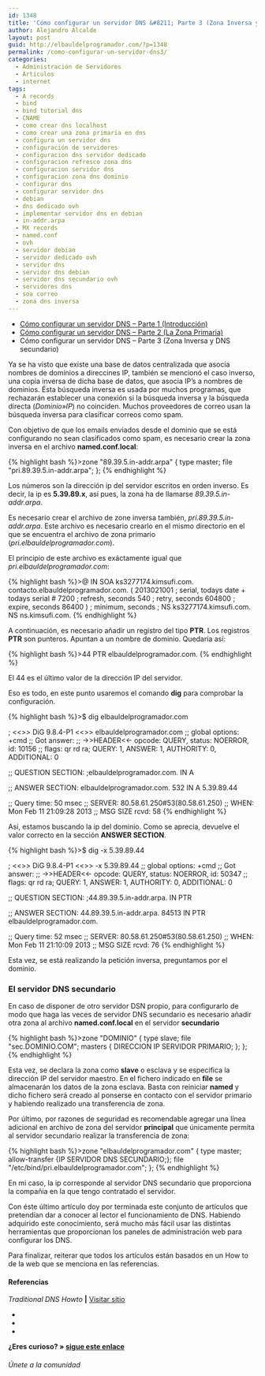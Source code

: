 ```yaml
---
id: 1348
title: 'Cómo configurar un servidor DNS &#8211; Parte 3 (Zona Inversa y DNS secundario)'
author: Alejandro Alcalde
layout: post
guid: http://elbauldelprogramador.com/?p=1348
permalink: /como-configurar-un-servidor-dns3/
categories:
  - Administración de Servidores
  - Artículos
  - internet
tags:
  - A records
  - bind
  - bind tutorial dns
  - CNAME
  - como crear dns localhost
  - como crear una zona primaria en dns
  - configura un servidor dns
  - configuración de servidores
  - configuracion dns servidor dedicado
  - configuracion refresco zona dns
  - configuracion servidor dns
  - configuracion zona dns dominio
  - configurar dns
  - configurar servidor dns
  - debian
  - dns dedicado ovh
  - implementar servidor dns en debian
  - in-addr.arpa
  - MX records
  - named.conf
  - ovh
  - servidor debian
  - servidor dedicado ovh
  - servidor dns
  - servidor dns debian
  - servidor dns secundario ovh
  - servidores dns
  - soa correo
  - zona dns inversa
---
```

  * [Cómo configurar un servidor DNS &#8211; Parte 1 (Introducción)][1]
  * [Cómo configurar un servidor DNS &#8211; Parte 2 (La Zona Primaria)][2]
  * Cómo configurar un servidor DNS &#8211; Parte 3 (Zona Inversa y DNS secundario)

Ya se ha visto que existe una base de datos centralizada que asocia nombres de dominios a direccines IP, también se mencionó el caso inverso, una copia inversa de dicha base de datos, que asocia IP&#8217;s a nombres de dominios. Ésta búsqueda inversa es usada por muchos programas, que rechazarán establecer una conexión si la búsqueda inversa y la búsqueda directa (*Dominio»IP*) no coinciden. Muchos proveedores de correo usan la búsqueda inversa para clasificar correos como spam.

Con objetivo de que los emails enviados desde el dominio que se está configurando no sean clasificados como spam, es necesario crear la zona inversa en el archivo **named.conf.local**:

{% highlight bash %}>zone "89.39.5.in-addr.arpa" {
 type master;
    file "pri.89.39.5.in-addr.arpa";
};
{% endhighlight %}

Los números son la dirección ip del servidor escritos en orden inverso. Es decir, la ip es **5.39.89.x**, así pues, la zona ha de llamarse *89.39.5.in-addr.arpa*. 

Es necesario crear el archivo de zone inversa también, *pri.89.39.5.in-addr.arpa*. Este archivo es necesario crearlo en el mismo directorio en el que se encuentra el archivo de zona primario (*pri.elbauldelprogramador.com*).

El principio de este archivo es exáctamente igual que *pri.elbauldelprogramador.com*:  
  
<!--more-->

{% highlight bash %}>@       IN      SOA     ks3277174.kimsufi.com. contacto.elbauldelprogramador.com. (
                        2013021001       ; serial, todays date + todays serial #
                        7200              ; refresh, seconds
                        540              ; retry, seconds
                        604800              ; expire, seconds
                        86400 )            ; minimum, seconds
;
  NS      ks3277174.kimsufi.com.
  NS      ns.kimsufi.com.
{% endhighlight %}

A continuación, es necesario añadir un registro del tipo **PTR**. Los registros **PTR** son punteros. Apuntan a un nombre de dominio. Quedaría así:

{% highlight bash %}>44   PTR elbauldelprogramador.com.
{% endhighlight %}

El 44 es el último valor de la dirección IP del servidor.

Eso es todo, en este punto usaremos el comando **dig** para comprobar la configuración.

{% highlight bash %}>$ dig elbauldelprogramador.com

; &lt;&lt;>> DiG 9.8.4-P1 &lt;&lt;>> elbauldelprogramador.com
;; global options: +cmd
;; Got answer:
;; ->>HEADER&lt;&lt;- opcode: QUERY, status: NOERROR, id: 10156
;; flags: qr rd ra; QUERY: 1, ANSWER: 1, AUTHORITY: 0, ADDITIONAL: 0

;; QUESTION SECTION:
;elbauldelprogramador.com.    IN  A

;; ANSWER SECTION:
elbauldelprogramador.com. 532    IN  A   5.39.89.44

;; Query time: 50 msec
;; SERVER: 80.58.61.250#53(80.58.61.250)
;; WHEN: Mon Feb 11 21:09:28 2013
;; MSG SIZE  rcvd: 58
{% endhighlight %}

Así, estamos buscando la ip del dominio. Como se aprecia, devuelve el valor correcto en la sección **ANSWER SECTION**.

{% highlight bash %}>$ dig -x 5.39.89.44

; &lt;&lt;>> DiG 9.8.4-P1 &lt;&lt;>> -x 5.39.89.44
;; global options: +cmd
;; Got answer:
;; ->>HEADER&lt;&lt;- opcode: QUERY, status: NOERROR, id: 50347
;; flags: qr rd ra; QUERY: 1, ANSWER: 1, AUTHORITY: 0, ADDITIONAL: 0

;; QUESTION SECTION:
;44.89.39.5.in-addr.arpa.    IN  PTR

;; ANSWER SECTION:
44.89.39.5.in-addr.arpa. 84513 IN  PTR elbauldelprogramador.com.

;; Query time: 52 msec
;; SERVER: 80.58.61.250#53(80.58.61.250)
;; WHEN: Mon Feb 11 21:10:09 2013
;; MSG SIZE  rcvd: 76
{% endhighlight %}

Esta vez, se está realizando la petición inversa, preguntamos por el dominio.

### El servidor DNS secundario

En caso de disponer de otro servidor DSN propio, para configurarlo de modo que haga las veces de servidor DNS secundario es necesario añadir otra zona al archivo **named.conf.local** en el servidor **secundario**

{% highlight bash %}>zone "DOMINIO" {
     type slave;
     file "sec.DOMINIO.COM";
     masters { DIRECCION IP SERVIDOR PRIMARIO; };
};
{% endhighlight %}

Esta vez, se declara la zona como **slave** o esclava y se especifica la dirección IP del servidor maestro. En el fichero indicado en **file** se almacenarán los datos de la zona esclava. Basta con reiniciar **named** y dicho fichero será creado al ponserse en contacto con el servidor primario y habiendo realizado una transferencia de zona.

Por último, por razones de seguridad es recomendable agregar una línea adicional en archivo de zona del servidor **principal** que únicamente permita al servidor secundario realizar la transferencia de zona:

{% highlight bash %}>zone "elbauldelprogramador.com" {
        type master;
        allow-transfer {IP SERVIDOR DNS SECUNDARIO;};
        file "/etc/bind/pri.elbauldelprogramador.com";
};
{% endhighlight %}

En mi caso, la ip corresponde al servidor DNS secundario que proporciona la compañia en la que tengo contratado el servidor.

Con éste último artículo doy por terminada este conjunto de artículos que pretendían dar a conocer al lector el funcionamiento de DNS. Habiendo adquirido este conocimiento, será mucho más fácil usar las distintas herramientas que proporcionan los paneles de administración web para configurar los DNS.

Para finalizar, reiterar que todos los artículos están basados en un How to de la web que se menciona en las referencias.

#### Referencias

*Traditional DNS Howto* **|** <a href="http://www.howtoforge.com/traditional_dns_howto" target="_blank">Visitar sitio</a> 

<div class="sharedaddy">
  <div class="sd-content">
    <ul>
      <li>
        <a class="hastip" rel="nofollow" href="http://twitter.com/home?status=Cómo configurar un servidor DNS &#8211; Parte 3 (Zona Inversa y DNS secundario)+http://elbauldelprogramador.com/como-configurar-un-servidor-dns3/+V%C3%ADa+%40elbaulp" onclick="javascript:window.open(this.href, '', 'menubar=no,toolbar=no,resizable=yes,scrollbars=yes,height=600,width=600');return false;" title="Compartir en Twitter" target="_blank"><span class="iconbox-title"><i class="icon-twitter icon-2x"></i></span></a>
      </li>
      <li>
        <a class="hastip" rel="nofollow" href="http://www.facebook.com/sharer.php?u=http://elbauldelprogramador.com/como-configurar-un-servidor-dns3/&t=Cómo configurar un servidor DNS &#8211; Parte 3 (Zona Inversa y DNS secundario)+http://elbauldelprogramador.com/como-configurar-un-servidor-dns3/+V%C3%ADa+%40elbaulp" onclick="javascript:window.open(this.href, '', 'menubar=no,toolbar=no,resizable=yes,scrollbars=yes,height=600,width=600');return false;" title="Compartir en Facebook" target="_blank"><span class="iconbox-title"><i class="icon-facebook icon-2x"></i></span></a>
      </li>
      <li>
        <a class="hastip" rel="nofollow" href="https://plus.google.com/share?url=Cómo configurar un servidor DNS &#8211; Parte 3 (Zona Inversa y DNS secundario)+http://elbauldelprogramador.com/como-configurar-un-servidor-dns3/+V%C3%ADa+%40elbaulp" onclick="javascript:window.open(this.href, '', 'menubar=no,toolbar=no,resizable=yes,scrollbars=yes,height=600,width=600');return false;" title="Compartir en G+" target="_blank"><span class="iconbox-title"><i class="icon-google-plus icon-2x"></i></span></a>
      </li>
    </ul>
  </div>
</div>

<span id="socialbottom" class="highlight style-2">

<p>
  <strong>¿Eres curioso? » <a onclick="javascript:_gaq.push(['_trackEvent','random','click-random']);" href="/index.php?random=1">sigue este enlace</a></strong>
</p>

<h6>
  Únete a la comunidad
</h6>

<div class="iconsc hastip" title="2240 seguidores">
  <a href="http://twitter.com/elbaulp" target="_blank"><i class="icon-twitter"></i></a>
</div>

<div class="iconsc hastip" title="2452 fans">
  <a href="http://facebook.com/elbauldelprogramador" target="_blank"><i class="icon-facebook"></i></a>
</div>

<div class="iconsc hastip" title="0 +1s">
  <a href="http://plus.google.com/+Elbauldelprogramador" target="_blank"><i class="icon-google-plus"></i></a>
</div>

<div class="iconsc hastip" title="Repositorios">
  <a href="http://github.com/algui91" target="_blank"><i class="icon-github"></i></a>
</div>

<div class="iconsc hastip" title="Feed RSS">
  <a href="http://elbauldelprogramador.com/feed" target="_blank"><i class="icon-rss"></i></a>
</div></span>

 [1]: /articulos/como-configurar-un-servidor-dns/ "Cómo configurar un servidor DNS – Parte 1 (Introducción)"
 [2]: /articulos/como-configurar-un-servidor-dns2/ "Cómo configurar un servidor DNS – Parte 2 (La Zona Primaria)"